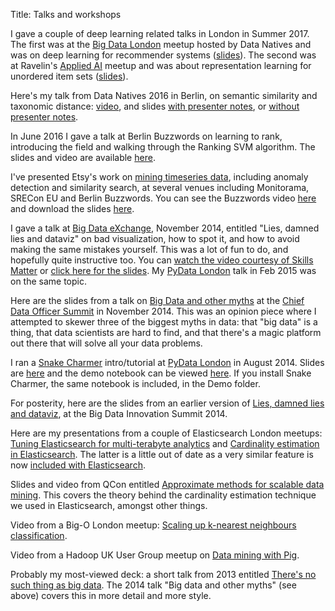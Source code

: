 Title: Talks and workshops

I gave a couple of deep learning related talks in London in Summer 2017. The first was at the [Big Data London](https://www.meetup.com/Data-Natives-London/events/238288831/) meetup hosted by Data Natives and was on deep learning for recommender systems ([slides](https://drive.google.com/open?id=0B1HztRme3ZjZYmJ2QzlnclBLRWs)). The second was at Ravelin's [Applied AI](https://www.meetup.com/AppliedAI/events/241111330/) meetup and was about representation learning for unordered item sets ([slides](https://drive.google.com/open?id=0B1HztRme3ZjZcndJY01xWXBhNjQ)).

Here's my talk from Data Natives 2016 in Berlin, on semantic similarity and taxonomic distance: [video](https://www.youtube.com/watch?v=KJCplNk1NcY), and slides [with presenter notes](https://drive.google.com/open?id=0B1HztRme3ZjZbExxMTd3TnRDdkE), or [without presenter notes](https://drive.google.com/open?id=0B1HztRme3ZjZY0dfaGlqRDJZRmc).

In June 2016 I gave a talk at Berlin Buzzwords on learning to rank, introducing the field and walking through the Ranking SVM algorithm. The slides and video are available [here](https://berlinbuzzwords.de/session/learning-rank-where-search-meets-machine-learning).

I've presented Etsy's work on [mining timeseries data](../tech/KaleTalk.html), including anomaly detection and similarity search, at several venues including Monitorama, SRECon EU and Berlin Buzzwords. You can see the Buzzwords video [here](https://www.youtube.com/watch?v=sn-btkORIxg&list=PLq-odUc2x7i-_qWWixXHZ6w-MxyLxEC7s&index=31) and download the slides [here](https://drive.google.com/open?id=0B1HztRme3ZjZQWNwSmtLVGN4ZzA).

I gave a talk at [Big Data eXchange](https://skillsmatter.com/conferences/1959-big-data-exchange-2014), November 2014, entitled "Lies, damned lies and dataviz" on bad visualization, how to spot it, and how to avoid making the same mistakes yourself. This was a lot of fun to do, and hopefully quite instructive too. You can [watch the video courtesy of Skills Matter](https://skillsmatter.com/skillscasts/5368-lies-damned-lies-dataviz) or [click here for the slides](https://docs.google.com/presentation/d/17ujY998ng0iJLZTdG5knQC4wk5Gxytdksy4ET2i-oKM). My [PyData London](http://www.meetup.com/PyData-London-Meetup/) talk in Feb 2015 was on the same topic.

Here are the slides from a talk on [Big Data and other myths](https://drive.google.com/file/d/0B1HztRme3ZjZZjA1WHFJY25lQnM/view) at the [Chief Data Officer Summit](http://theinnovationenterprise.com/summits/chief-data-officer-summit-london) in November 2014. This was an opinion piece where I attempted to skewer three of the biggest myths in data: that "big data" is a thing, that data scientists are hard to find, and that there's a magic platform out there that will solve all your data problems.

I ran a [Snake Charmer](https://github.com/snake-charmer-devs/snake-charmer) intro/tutorial at [PyData London](http://www.meetup.com/PyData-London-Meetup/) in August 2014. Slides are [here](../pdfs/IntroToSnakeCharmer.pdf) and the demo notebook can be viewed [here](http://nbviewer.ipython.org/github/snake-charmer-devs/snake-charmer/blob/master/notebooks/Demo/Wikipedia%20edit%20stream.ipynb). If you install Snake Charmer, the same notebook is included, in the Demo folder.

For posterity, here are the slides from an earlier version of [Lies, damned lies and dataviz](http://www.slideshare.net/AndrewClegg1/lies-damned-lies-dataviz), at the Big Data Innovation Summit 2014.

Here are my presentations from a couple of Elasticsearch London meetups: [Tuning Elasticsearch for multi-terabyte analytics](http://www.slideshare.net/AndrewClegg1/scaling-elasticsearch-for-multiterabyte-analytics) and [Cardinality estimation in Elasticsearch](https://docs.google.com/presentation/d/1ESNiqd7HuIfuwXSSK81PAAu6AmEPEE0u_vyk4FU5x9o/edit?usp=sharing). The latter is a little out of date as a very similar feature is now [included with Elasticsearch](http://www.elasticsearch.org/guide/en/elasticsearch/reference/current/search-aggregations-metrics-cardinality-aggregation.html).

Slides and video from QCon entitled [Approximate methods for scalable data mining](http://www.infoq.com/presentations/scalability-data-mining). This covers the theory behind the cardinality estimation technique we used in Elasticsearch, amongst other things.

Video from a Big-O London meetup: [Scaling up k-nearest neighbours classification](https://skillsmatter.com/skillscasts/4930-scaling-up-k-nearest-neighbours-classification).

Video from a Hadoop UK User Group meetup on [Data mining with Pig](https://skillsmatter.com/skillscasts/3384-data-processing-pig).

Probably my most-viewed deck: a short talk from 2013 entitled [There's no such thing as big data](http://www.slideshare.net/AndrewClegg1/theres-no-such-thing-as-big-datappt). The 2014 talk "Big data and other myths" (see above) covers this in more detail and more style.


